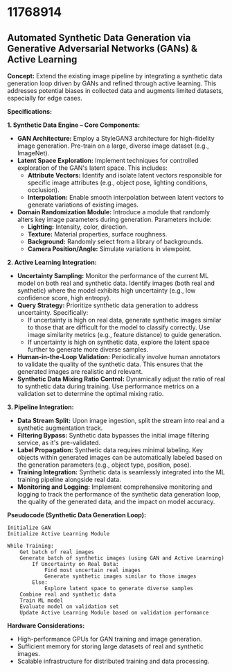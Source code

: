 # 11768914

## Automated Synthetic Data Generation via Generative Adversarial Networks (GANs) & Active Learning

**Concept:** Extend the existing image pipeline by integrating a synthetic data generation loop driven by GANs and refined through active learning. This addresses potential biases in collected data and augments limited datasets, especially for edge cases.

**Specifications:**

**1. Synthetic Data Engine – Core Components:**

*   **GAN Architecture:** Employ a StyleGAN3 architecture for high-fidelity image generation. Pre-train on a large, diverse image dataset (e.g., ImageNet).
*   **Latent Space Exploration:** Implement techniques for controlled exploration of the GAN's latent space. This includes:
    *   **Attribute Vectors:**  Identify and isolate latent vectors responsible for specific image attributes (e.g., object pose, lighting conditions, occlusion).
    *   **Interpolation:**  Enable smooth interpolation between latent vectors to generate variations of existing images.
*   **Domain Randomization Module:** Introduce a module that randomly alters key image parameters during generation. Parameters include:
    *   **Lighting:** Intensity, color, direction.
    *   **Texture:** Material properties, surface roughness.
    *   **Background:**  Randomly select from a library of backgrounds.
    *   **Camera Position/Angle:** Simulate variations in viewpoint.

**2. Active Learning Integration:**

*   **Uncertainty Sampling:**  Monitor the performance of the current ML model on both real and synthetic data. Identify images (both real and synthetic) where the model exhibits high uncertainty (e.g., low confidence score, high entropy).
*   **Query Strategy:** Prioritize synthetic data generation to address uncertainty. Specifically:
    *   If uncertainty is high on real data, generate synthetic images similar to those that are difficult for the model to classify correctly.  Use image similarity metrics (e.g., feature distance) to guide generation.
    *   If uncertainty is high on synthetic data, explore the latent space further to generate more diverse samples.
*   **Human-in-the-Loop Validation:**  Periodically involve human annotators to validate the quality of the synthetic data. This ensures that the generated images are realistic and relevant.
*   **Synthetic Data Mixing Ratio Control:** Dynamically adjust the ratio of real to synthetic data during training. Use performance metrics on a validation set to determine the optimal mixing ratio.

**3. Pipeline Integration:**

*   **Data Stream Split:** Upon image ingestion, split the stream into real and a synthetic augmentation track.
*   **Filtering Bypass:**  Synthetic data bypasses the initial image filtering service, as it's pre-validated.
*   **Label Propagation:** Synthetic data requires minimal labeling. Key objects within generated images can be automatically labeled based on the generation parameters (e.g., object type, position, pose).
*   **Training Integration:** Synthetic data is seamlessly integrated into the ML training pipeline alongside real data.
*   **Monitoring and Logging:** Implement comprehensive monitoring and logging to track the performance of the synthetic data generation loop, the quality of the generated data, and the impact on model accuracy.

**Pseudocode (Synthetic Data Generation Loop):**

```
Initialize GAN
Initialize Active Learning Module

While Training:
    Get batch of real images
    Generate batch of synthetic images (using GAN and Active Learning)
        If Uncertainty on Real Data:
            Find most uncertain real images
            Generate synthetic images similar to those images
        Else:
            Explore latent space to generate diverse samples
    Combine real and synthetic data
    Train ML model
    Evaluate model on validation set
    Update Active Learning Module based on validation performance
```

**Hardware Considerations:**

*   High-performance GPUs for GAN training and image generation.
*   Sufficient memory for storing large datasets of real and synthetic images.
*   Scalable infrastructure for distributed training and data processing.